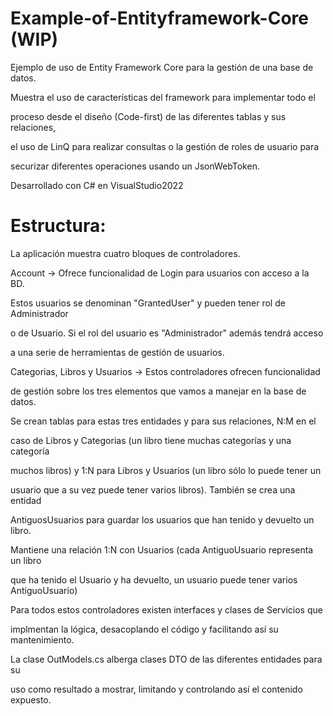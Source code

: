 # Example-of-Entityframework-Core (WIP)

Ejemplo de uso de Entity Framework Core para la gestión de una base de datos.

Muestra el uso de características del framework para implementar todo el 

proceso desde el diseño (Code-first) de las diferentes tablas y sus relaciones,

el uso de LinQ para realizar consultas o la gestión de roles de usuario para 

securizar diferentes operaciones usando un JsonWebToken.

Desarrollado con C# en VisualStudio2022

# Estructura:

La aplicación muestra cuatro bloques de controladores.

Account -> Ofrece funcionalidad de Login para usuarios con acceso a la BD.

Estos usuarios se denominan "GrantedUser" y pueden tener rol de Administrador

o de Usuario. Si el rol del usuario es "Administrador" además tendrá acceso 

a una serie de herramientas de gestión de usuarios.

Categorias, Libros y Usuarios -> Estos controladores ofrecen funcionalidad 

de gestión sobre los tres elementos que vamos a manejar en la base de datos.

Se crean tablas para estas tres entidades y para sus relaciones, N:M en el 

caso de Libros y Categorias (un libro tiene muchas categorías y una categoría

muchos libros) y 1:N para Libros y Usuarios (un libro sólo lo puede tener un 

usuario que a su vez puede tener varios libros). También se crea una entidad 

AntiguosUsuarios para guardar los usuarios que han tenido y devuelto un libro.

Mantiene una relación 1:N con Usuarios (cada AntiguoUsuario representa un libro

que ha tenido el Usuario y ha devuelto, un usuario puede tener varios AntiguoUsuario)

Para todos estos controladores existen interfaces y clases de Servicios que 

implmentan la lógica, desacoplando el código y facilitando así su mantenimiento.

La clase OutModels.cs alberga clases DTO de las diferentes entidades para su

uso como resultado a mostrar, limitando y controlando así el contenido expuesto.

